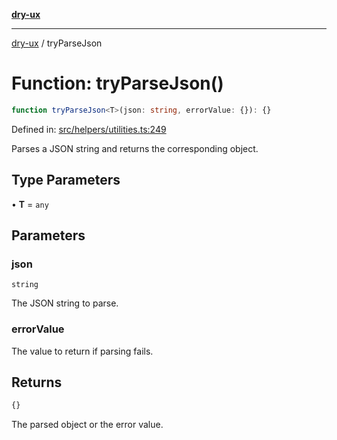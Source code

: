 [**dry-ux**](../README.md)

***

[dry-ux](../README.md) / tryParseJson

# Function: tryParseJson()

```ts
function tryParseJson<T>(json: string, errorValue: {}): {}
```

Defined in: [src/helpers/utilities.ts:249](https://github.com/navedr/dry-ux/blob/357842b7190c45081ec89f2dfed62dd2067eff7b/src/helpers/utilities.ts#L249)

Parses a JSON string and returns the corresponding object.

## Type Parameters

• **T** = `any`

## Parameters

### json

`string`

The JSON string to parse.

### errorValue

The value to return if parsing fails.

## Returns

```ts
{}
```

The parsed object or the error value.
